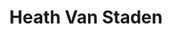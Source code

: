 ---
title: Heath Van Staden
name: Heath Van Staden
twitter: heathbaxter
avatar: "/images/authors/heath-van-staden.jpg"
---
